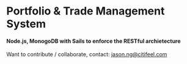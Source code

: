 # Portfolio & Trade Management System
#### Node.js, MonogoDB with Sails to enforce the RESTful archietecture

Want to contribute / collaborate, contact: jason.ng@citifeel.com
